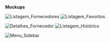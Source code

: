 **Mockups**

![Listagem_Fornecedores](/uploads/b31025f981dfbdbe21d3400ef7b83475/Listagem_Fornecedores.png) ![Listagem_Favoritos](/uploads/ea13ab2e158be21ee2aa54b27ee80d2a/Listagem_Favoritos.png) 

![Detalhes_Fornecedor](/uploads/0a51ed58ca0a87b94dfb5f35ba90c3dd/Detalhes_Fornecedor.png) ![Listagem_Histórico](/uploads/a8767ebf663cc5b53c2b015580c41e75/Listagem_Histórico.png)

![Menu_Sidebar](/uploads/9a0a75f1a8f8881ffa4f56e19ba99487/Menu_Sidebar.png)

